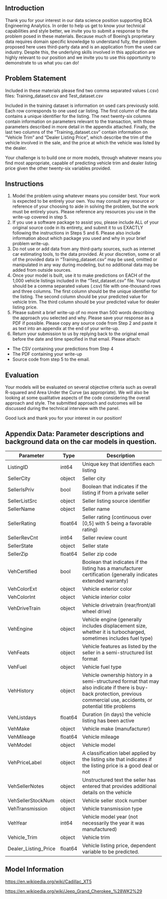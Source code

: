 ## Introduction 

Thank you for your interest in our data science position supporting BCA Engineering Analytics. In order to help us get to know your technical capabilities and style better, we invite you to submit a response to the problem posed in these materials. Because much of Boeing’s proprietary data requires domain specific knowledge to understand fully, the problem proposed here uses third-party data and is an application from the used car industry. Despite this, the underlying skills involved in this application are highly relevant to our position and we invite you to use this opportunity to demonstrate to us what you can do! 

## Problem Statement 
Included in these materials please find two comma separated values (.csv) files: Training_dataset.csv and Test_dataset.csv 

Included in the training dataset is information on used cars previously sold. Each row corresponds to one used car listing. The first column of the data contains a unique identifier for the listing. The next twenty-six columns contain information on parameters relevant to the transaction, with those parameters described in more detail in the appendix attached. Finally, the last two columns of the “Training_dataset.csv” contain information on “Vehicle Trim” and “Dealer Listing Price”, which describe the trim of the vehicle involved in the sale, and the price at which the vehicle was listed by the dealer. 

Your challenge is to build one or more models, through whatever means you find most appropriate, capable of predicting vehicle trim and dealer listing price given the other twenty-six variables provided. 

## Instructions 
1. Model the problem using whatever means you consider best. Your work is expected to be entirely your own. You may consult any resource or reference of your choosing to aide in solving the problem, but the work must be entirely yours. Please reference any resources you use in the write-up covered in step 5. 
2. If you use a software package to assist you, please include ALL of your original source code in its entirety, and submit it to us EXACTLY following the instructions in Steps 5 and 6. Please also include information about which package you used and why in your brief problem write-up. 
3. Do not use or add data from any third-party sources, such as internet car estimating tools, to the data provided. At your discretion, some or all of the provided data in “Training_dataset.csv” may be used, omitted or manipulated in any way during modeling, but no additional data may be added from outside sources. 
4. Once your model is built, use it to make predictions on EACH of the 1,000 vehicle listings included in the “Test_dataset.csv” file. Your output should be a comma separated values (.csv) file with one-thousand rows and three columns. The first column should be the unique identifier for the listing. The second column should be your predicted value for vehicle trim. The third column should be your predicted value for dealer listing price. 
5. Please submit a brief write-up of no more than 500 words describing the approach you selected and why. Please save your response as a PDF if possible. Please copy any source code from Step 2 and paste it as text into an appendix at the end of your write-up. 
6. Return your submission to us by replying back to the original email before the date and time specified in that email. Please attach:
 - The CSV containing your predictions from Step 4
 - The PDF containing your write-up
 - Source code from step 5 to the email.

## Evaluation 
Your models will be evaluated on several objective criteria such as overall R-squared and Area Under the Curve (as appropriate). We will also be looking at some qualitative aspects of the code considering the overall approach and style. The submitted approach and outcomes will be discussed during the technical interview with the panel.

Good luck and thank you for your interest in our position!

## Appendix Data: Parameter descriptions and background data on the car models in question.

| Parameter |  Type | Description | 
|---------- |-------|-------------|
| ListingID  |  int64  |  Unique key that identifies each listing  |
|  SellerCity  |  object  |  Seller city |
|  SellerIsPriv  |  bool  | Boolean that indicates if the listing if from a private seller  |  
| SellerListSrc  |  object  | Seller listing source identifier  |  
|SellerName  |  object  |  Seller name  |  
| SellerRating  |  float64  |  Seller rating (continuous over [0,5] with 5 being a favorable rating)  |  
| SellerRevCnt  |  int64  |  Seller review count  |  
| SellerState  |  object  |  Seller state  |  
| SellerZip  |  float64  |  Seller zip code  |  
| VehCertified  |  bool  |  Boolean that indicates if the listing has a manufacturer certification (generally indicates extended warranty)  |  
| VehColorExt  | object  |  Vehicle exterior color  |  
| VehColorInt  |  object  |  Vehicle interior color  |  
| VehDriveTrain  |  object  |  Vehicle drivetrain (rear/front/all wheel drive)  |  
| VehEngine  |  object  |  Vehicle engine (generally includes displacement size, whether it is turbocharged, sometimes includes fuel type)  |  
| VehFeats  |  object  |  Vehicle features as listed by the seller in a semi-structured list format  |  
| VehFuel  |  object  |  Vehicle fuel type  |  
| VehHistory  |  object  |  Vehicle ownership history in a semi-structured format that may also indicate if there is buy-back protection, previous commercial use, accidents, or potential title problems  |  
|  VehListdays  |  float64  |  Duration (in days) the vehicle listing has been active  |  
|VehMake  |  object  |  Vehicle make (manufacturer)  |  
| VehMileage  |  float64  |  Vehicle mileage  |  
| VehModel  |  object  |  Vehicle model  |  
| VehPriceLabel  |  object  |  A classification label applied by the listing site that indicates if the listing price is a good deal or not  |  
|VehSellerNotes  |object  |  Unstructured text the seller has entered that provides additional details on the vehicle  |  
| VehSellerStockNum  |  object  |  Vehicle seller stock number  |  
| VehTransmission  |  object  |  Vehicle transmission type  |  
| VehYear  |  int64  |  Vehicle model year (not necessarily the year it was manufactured)  |  
| Vehicle_Trim  | object  |  Vehicle trim  |  
| Dealer_Listing_Price  |  float64  | Vehicle listing price, dependent variable to be predicted.  |  


## Model Information 
https://en.wikipedia.org/wiki/Cadillac_XT5

https://en.wikipedia.org/wiki/Jeep_Grand_Cherokee_%28WK2%29